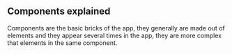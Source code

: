 ## Components explained

Components are the basic bricks of the app, they generally are made out of elements and they appear several times in the app, they are more complex that elements in the same component. 

